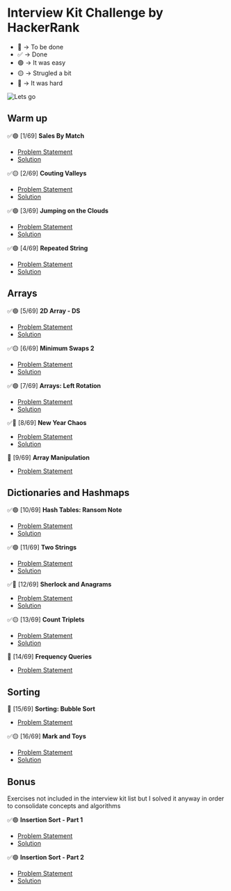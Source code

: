 # Interview Kit Challenge by HackerRank

- 🚧 -> To be done
- ✅ -> Done
- 🟢 -> It was easy
- 🟡 -> Strugled a bit
- 🔴 -> It was hard

![Lets go](https://media.giphy.com/media/VT6eildjKdVWU/giphy.gif)

## Warm up

✅🟢 [1/69] **Sales By Match**

- [Problem Statement](https://www.hackerrank.com/challenges/sock-merchant/problem?isFullScreen=true&h_l=interview&playlist_slugs%5B%5D=interview-preparation-kit&playlist_slugs%5B%5D=warmup)
- [Solution](https://github.com/ericabertan/interview-kit/blob/main/warm-up/sales_by_match.py)

✅🟡 [2/69] **Couting Valleys**

- [Problem Statement](https://www.hackerrank.com/challenges/counting-valleys/problem?isFullScreen=true&h_l=interview&playlist_slugs%5B%5D=interview-preparation-kit&playlist_slugs%5B%5D=warmup)
- [Solution](https://github.com/ericabertan/interview-kit/blob/main/warm-up/couting_valleys.py)

✅🟢 [3/69] **Jumping on the Clouds**

- [Problem Statement](https://www.hackerrank.com/challenges/jumping-on-the-clouds/problem?isFullScreen=true&h_l=interview&playlist_slugs%5B%5D=interview-preparation-kit&playlist_slugs%5B%5D=warmup)
- [Solution](https://github.com/ericabertan/interview-kit/blob/main/warm-up/jumping_on_the_clouds.py)

✅🟢 [4/69] **Repeated String**

- [Problem Statement](https://www.hackerrank.com/challenges/repeated-string/problem?isFullScreen=true&h_l=interview&playlist_slugs%5B%5D=interview-preparation-kit&playlist_slugs%5B%5D=warmup)
- [Solution](https://github.com/ericabertan/interview-kit/blob/main/warm-up/repeated_string.py)

## Arrays

✅🟢 [5/69] **2D Array - DS**

- [Problem Statement](https://www.hackerrank.com/challenges/2d-array/problem?isFullScreen=true&h_l=interview&playlist_slugs%5B%5D=interview-preparation-kit&playlist_slugs%5B%5D=arrays)
- [Solution](https://github.com/ericabertan/interview-kit/blob/main/arrays/2d_arrays_ds.py)

✅🟡 [6/69] **Minimum Swaps 2**

- [Problem Statement](https://www.hackerrank.com/challenges/minimum-swaps-2/problem?isFullScreen=true&h_l=interview&playlist_slugs%5B%5D=interview-preparation-kit&playlist_slugs%5B%5D=arrays)
- [Solution](https://github.com/ericabertan/interview-kit/blob/main/arrays/minimum_swaps_2.py)

✅🟢 [7/69] **Arrays: Left Rotation**

- [Problem Statement](https://www.hackerrank.com/challenges/ctci-array-left-rotation/problem?isFullScreen=true&h_l=interview&playlist_slugs%5B%5D=interview-preparation-kit&playlist_slugs%5B%5D=arrays)
- [Solution](https://github.com/ericabertan/interview-kit/blob/main/arrays/arrays_left_rotation.py)

✅🔴 [8/69] **New Year Chaos**

- [Problem Statement](https://www.hackerrank.com/challenges/new-year-chaos/problem?isFullScreen=true&h_l=interview&playlist_slugs%5B%5D=interview-preparation-kit&playlist_slugs%5B%5D=arrays)
- [Solution](https://github.com/ericabertan/interview-kit/blob/main/arrays/new-year-chaos.py)

🚧 [9/69] **Array Manipulation**

- [Problem Statement](https://www.hackerrank.com/challenges/crush/problem?isFullScreen=true&h_l=interview&playlist_slugs%5B%5D=interview-preparation-kit&playlist_slugs%5B%5D=arrays)

## Dictionaries and Hashmaps

✅🟢 [10/69] **Hash Tables: Ransom Note**

- [Problem Statement](https://www.hackerrank.com/challenges/ctci-ransom-note/problem?isFullScreen=true&h_l=interview&playlist_slugs%5B%5D=interview-preparation-kit&playlist_slugs%5B%5D=dictionaries-hashmaps)
- [Solution](https://github.com/ericabertan/interview-kit/blob/main/dictionaries-and-hashmaps/hash-tables-ransom-note.py)

✅🟢 [11/69] **Two Strings**

- [Problem Statement](https://www.hackerrank.com/challenges/two-strings/problem?isFullScreen=true&h_l=interview&playlist_slugs%5B%5D=interview-preparation-kit&playlist_slugs%5B%5D=dictionaries-hashmaps)
- [Solution](https://github.com/ericabertan/interview-kit/blob/main/dictionaries-and-hashmaps/two_strings.py)

✅🔴 [12/69] **Sherlock and Anagrams**

- [Problem Statement](https://www.hackerrank.com/challenges/sherlock-and-anagrams/problem?isFullScreen=true&h_l=interview&playlist_slugs%5B%5D=interview-preparation-kit&playlist_slugs%5B%5D=dictionaries-hashmaps)
- [Solution](https://github.com/ericabertan/interview-kit/blob/main/dictionaries-and-hashmaps/sherlock_and_anagrams.py)

✅🟡 [13/69] **Count Triplets**

- [Problem Statement](https://www.hackerrank.com/challenges/count-triplets-1/problem)
- [Solution](https://github.com/ericabertan/interview-kit/blob/main/dictionaries-and-hashmaps/count-triplets.py)

🚧 [14/69] **Frequency Queries**

- [Problem Statement](https://www.hackerrank.com/challenges/frequency-queries/problem?isFullScreen=true&h_l=interview&playlist_slugs%5B%5D=interview-preparation-kit&playlist_slugs%5B%5D=dictionaries-hashmaps)

## Sorting

🚧 [15/69] **Sorting: Bubble Sort**

- [Problem Statement](https://www.hackerrank.com/challenges/ctci-bubble-sort/problem?isFullScreen=true&h_l=interview&playlist_slugs%5B%5D=interview-preparation-kit&playlist_slugs%5B%5D=sorting)

✅🟡 [16/69] **Mark and Toys**

- [Problem Statement](https://www.hackerrank.com/challenges/mark-and-toys/problem)
- [Solution](https://github.com/ericabertan/interview-kit/blob/main/sorting/mark_and_toys.py)

## Bonus

Exercises not included in the interview kit list but I solved it anyway in order to consolidate concepts and algorithms

✅🟢 **Insertion Sort - Part 1**

- [Problem Statement](https://www.hackerrank.com/challenges/insertionsort1/problem)
- [Solution](https://github.com/ericabertan/interview-kit/blob/main/bonus/insertion_sort_part_1.py)

✅🟢 **Insertion Sort - Part 2**

- [Problem Statement](https://www.hackerrank.com/challenges/insertionsort2/problem)
- [Solution](https://github.com/ericabertan/interview-kit/blob/main/bonus/insertion_sort_part_2.py)
